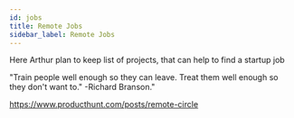 ```yaml
---
id: jobs
title: Remote Jobs
sidebar_label: Remote Jobs
---
```


Here Arthur plan to keep list of projects, that can help to find a startup job

"Train people well enough so they can leave. Treat them well enough so they don't want to."   -Richard Branson."







https://www.producthunt.com/posts/remote-circle
